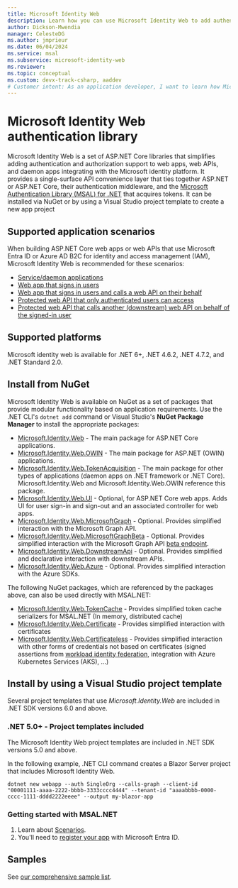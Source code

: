 ```yaml
---
title: Microsoft Identity Web
description: Learn how you can use Microsoft Identity Web to add authentication and authorization to web apps, web APIs, and daemon applications. 
author: Dickson-Mwendia
manager: CelesteDG
ms.author: jmprieur
ms.date: 06/04/2024
ms.service: msal
ms.subservice: microsoft-identity-web
ms.reviewer:
ms.topic: conceptual
ms.custom: devx-track-csharp, aaddev
# Customer intent: As an application developer, I want to learn how Microsoft Identity Web can help me protect my services with the Microsoft identity platform. 
---
```


# Microsoft Identity Web authentication library

Microsoft Identity Web is a set of ASP.NET Core libraries that simplifies adding authentication and authorization support to web apps,  web APIs, and daemon apps integrating with the Microsoft identity platform. It provides a single-surface API convenience layer  that ties together ASP.NET or ASP.NET Core, their authentication middleware, and the [Microsoft Authentication Library (MSAL) for .NET](https://github.com/azuread/microsoft-authentication-library-for-dotnet) that acquires tokens. It can be installed via NuGet or by using a Visual Studio project template to create a new app project

## Supported application scenarios

When building ASP.NET Core web apps or web APIs that use Microsoft Entra ID or Azure AD B2C for identity and access management (IAM), Microsoft Identity Web is recommended for these scenarios:

- [Service/daemon applications](/azure/active-directory/develop/scenario-daemon-overview)
- [Web app that signs in users](/azure/active-directory/develop/scenario-web-app-sign-user-overview)
- [Web app that signs in users and calls a web API on their behalf](/azure/active-directory/develop/scenario-web-app-call-api-overview)
- [Protected web API that only authenticated users can access](/azure/active-directory/develop/scenario-protected-web-api-overview)
- [Protected web API that calls another (downstream) web API on behalf of the signed-in user](/azure/active-directory/develop/scenario-web-api-call-api-overview)

## Supported platforms

Microsoft identity web is available for .NET 6+, .NET 4.6.2, .NET 4.7.2, and .NET Standard 2.0.

## Install from NuGet

Microsoft Identity Web is available on NuGet as a set of packages that provide modular functionality based on application requirements. Use the .NET CLI's `dotnet add` command or Visual Studio's **NuGet Package Manager** to install the appropriate packages:

- [Microsoft.Identity.Web](https://www.nuget.org/packages/Microsoft.Identity.Web) - The main package for ASP.NET Core applications.
- [Microsoft.Identity.Web.OWIN](https://www.nuget.org/packages/Microsoft.Identity.Web.OWIN) - The main package for ASP.NET (OWIN) applications.
- [Microsoft.Identity.Web.TokenAcquisition](https://www.nuget.org/packages/Microsoft.Identity.Web.TokenAcquisition) - The main package for other types of applications (daemon apps on .NET framework or .NET Core). Microsoft.Identity.Web and Microsoft.Identity.Web.OWIN reference this package. 
- [Microsoft.Identity.Web.UI](https://www.nuget.org/packages/Microsoft.Identity.Web.UI) - Optional, for ASP.NET Core web apps. Adds UI for user sign-in and sign-out and an associated controller for web apps.
- [Microsoft.Identity.Web.MicrosoftGraph](https://www.nuget.org/packages/Microsoft.Identity.Web.MicrosoftGraph) - Optional. Provides simplified interaction with the Microsoft Graph API.
- [Microsoft.Identity.Web.MicrosoftGraphBeta](https://www.nuget.org/packages/Microsoft.Identity.Web.MicrosoftGraphBeta) - Optional. Provides simplified interaction with the Microsoft Graph API [beta endpoint](/graph/api/overview?view=graph-rest-beta&preserve-view=true).
- [Microsoft.Identity.Web.DownstreamApi](https://www.nuget.org/packages/Microsoft.Identity.Web.DownstreamApi) - Optional. Provides simplified and declarative interaction with downstream APIs.
- [Microsoft.Identity.Web.Azure](https://www.nuget.org/packages/Microsoft.Identity.Web.Azure) - Optional. Provides simplified interaction with the Azure SDKs.

The following NuGet packages, which are referenced by the packages above, can also be used directly with MSAL.NET:

- [Microsoft.Identity.Web.TokenCache](https://www.nuget.org/packages/Microsoft.Identity.Web.TokenCache) - Provides simplified token cache serializers for MSAL.NET (In memory, distributed cache)
- [Microsoft.Identity.Web.Certificate](https://www.nuget.org/packages/Microsoft.Identity.Web.Certificate) - Provides simplified interaction with certificates
- [Microsoft.Identity.Web.Certificateless](https://www.nuget.org/packages/Microsoft.Identity.Web.Certificateless) - Provides simplified interaction with other forms of credentials not based on certificates (signed assertions from [workload identity federation](/azure/active-directory/workload-identities/workload-identity-federation), integration with Azure Kubernetes Services (AKS), ...)

## Install by using a Visual Studio project template

Several project templates that use *Microsoft.Identity.Web* are included in .NET SDK versions 6.0 and above.

### .NET 5.0+ - Project templates included

The Microsoft Identity Web project templates are included in .NET SDK versions 5.0 and above.

In the following example, .NET CLI command creates a Blazor Server project that includes Microsoft Identity Web.

```dotnetcli
dotnet new webapp --auth SingleOrg --calls-graph --client-id "00001111-aaaa-2222-bbbb-3333cccc4444" --tenant-id "aaaabbbb-0000-cccc-1111-dddd2222eeee" --output my-blazor-app
```
<!-- 
## Conceptual documentation

-->


### Getting started with MSAL.NET

1. Learn about [Scenarios](./getting-started/scenarios.md).
1. You'll need to [register your app](/azure/active-directory/develop/quickstart-register-app) with Microsoft Entra ID.

## Samples

See [our comprehensive sample list](/azure/active-directory/develop/active-directory-v2-code-samples).
